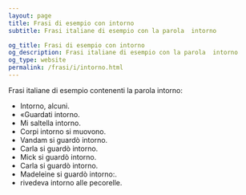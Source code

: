 ```yaml
---
layout: page
title: Frasi di esempio con intorno 
subtitle: Frasi italiane di esempio con la parola  intorno

og_title: Frasi di esempio con intorno 
og_description: Frasi italiane di esempio con la parola  intorno
og_type: website
permalink: /frasi/i/intorno.html
---
```


Frasi italiane di esempio contenenti la parola intorno:


- Intorno, alcuni.
- «Guardati intorno.
- Mi saltella intorno.
- Corpi intorno si muovono.
- Vandam si guardò intorno.
- Carla si guardò intorno.
- Mick si guardò intorno.
- Carla si guardò intorno.
- Madeleine si guardò intorno:.
- rivedeva intorno alle pecorelle.
